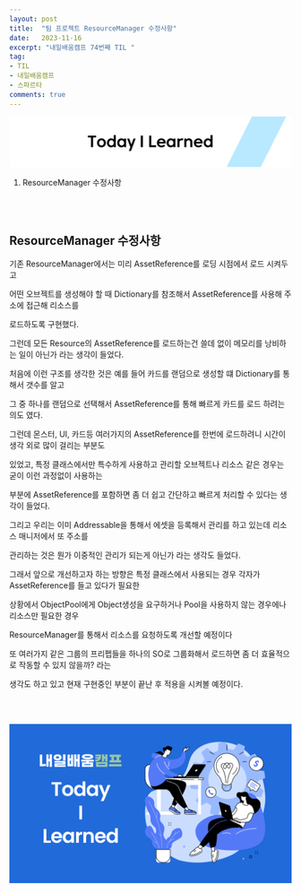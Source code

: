 ```yaml
---
layout: post
title:  "팀 프로젝트 ResourceManager 수정사항"
date:   2023-11-16
excerpt: "내일배움캠프 74번째 TIL "
tag:
- TIL
- 내일배움캠프
- 스파르타
comments: true
---
```


![nbcbanner](/assets/img/TILbanner.png)

1. ResourceManager 수정사항


<br/>
<br/>


## ResourceManager 수정사항

기존 ResourceManager에서는 미리 AssetReference를 로딩 시점에서 로드 시켜두고

어떤 오브젝트를 생성해야 할 때 Dictionary를 참조해서 AssetReference를 사용해 주소에 접근해 리소스를 

로드하도록 구현했다.


그런데 모든 Resource의 AssetReference를 로드하는건 쓸데 없이 메모리를 낭비하는 일이 아닌가 라는 생각이 들었다.


처음에 이런 구조를 생각한 것은 예를 들어 카드를 랜덤으로 생성할 떄 Dictionary를 통해서 갯수를 알고

그 중 하나를 랜덤으로 선택해서 AssetReference를 통해 빠르게 카드를 로드 하려는 의도 였다.


그런데 몬스터, UI, 카드등 여러가지의 AssetReference를 한번에 로드하려니 시간이 생각 외로 많이 걸리는 부분도 

있었고, 특정 클래스에서만 특수하게 사용하고 관리할 오브젝트나 리소스 같은 경우는 굳이 이런 과정없이 사용하는 

부분에 AssetReference를 포함하면 좀 더 쉽고 간단하고 빠르게 처리할 수 있다는 생각이 들었다.


그리고 우리는 이미 Addressable을 통해서 에셋을 등록해서 관리를 하고 있는데 리소스 매니저에서 또 주소를 

관리하는 것은 뭔가 이중적인 관리가 되는게 아닌가 라는 생각도 들었다.


그래서 앞으로 개선하고자 하는 방향은 특정 클래스에서 사용되는 경우 각자가 AssetReference를 들고 있다가 필요한

상황에서 ObjectPool에게 Object생성을 요구하거나 Pool을 사용하지 않는 경우에나 리소스만 필요한 경우 

ResourceManager를 통해서 리소스를 요청하도록 개선할 예정이다


또 여러가지 같은 그룹의 프리펩들을 하나의 SO로 그룹화해서 로드하면 좀 더 효율적으로 작동할 수 있지 않을까? 라는 

생각도 하고 있고 현재 구현중인 부분이 끝난 후 적용을 시켜볼 예정이다.

<br/>
<br/>



![nbcthumbnail](/assets/img/thumbnail-image.png)